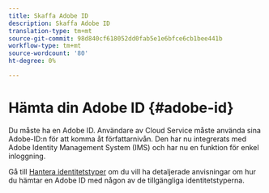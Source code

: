 ```yaml
---
title: Skaffa Adobe ID
description: Skaffa Adobe ID
translation-type: tm+mt
source-git-commit: 98d840cf618052dd0fab5e1e6bfce6cb1bee441b
workflow-type: tm+mt
source-wordcount: '80'
ht-degree: 0%

---
```



# Hämta din Adobe ID {#adobe-id}


Du måste ha en Adobe ID. Användare av Cloud Service måste använda sina Adobe-ID:n för att komma åt författarnivån. Den har nu integrerats med Adobe Identity Management System (IMS) och har nu en funktion för enkel inloggning.

Gå till [Hantera identitetstyper](https://helpx.adobe.com/enterprise/admin-guide.html/enterprise/using/identity.ug.html) om du vill ha detaljerade anvisningar om hur du hämtar en Adobe ID med någon av de tillgängliga identitetstyperna.
